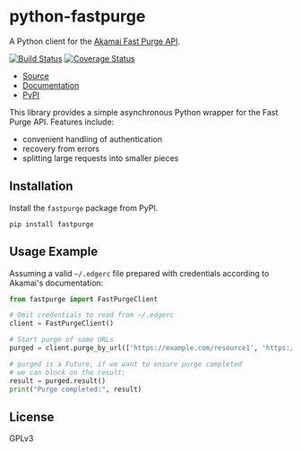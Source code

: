python-fastpurge
================

A Python client for the [Akamai Fast Purge API](https://developer.akamai.com/api/core_features/fast_purge/v3.html).

[![Build Status](https://travis-ci.org/release-engineering/python-fastpurge.svg?branch=master)](https://travis-ci.org/release-engineering/python-fastpurge)
[![Coverage Status](https://coveralls.io/repos/github/release-engineering/python-fastpurge/badge.svg?branch=master)](https://coveralls.io/github/release-engineering/python-fastpurge?branch=master)

- [Source](https://github.com/release-engineering/python-fastpurge)
- [Documentation](https://release-engineering.github.io/python-fastpurge/)
- [PyPI](https://pypi.org/project/fastpurge)

This library provides a simple asynchronous Python wrapper for the Fast Purge
API. Features include:

- convenient handling of authentication
- recovery from errors
- splitting large requests into smaller pieces


Installation
------------

Install the `fastpurge` package from PyPI.

```
pip install fastpurge
```


Usage Example
-------------

Assuming a valid `~/.edgerc` file prepared with credentials according to
Akamai's documentation:

```python
from fastpurge import FastPurgeClient

# Omit credentials to read from ~/.edgerc
client = FastPurgeClient()

# Start purge of some URLs
purged = client.purge_by_url(['https://example.com/resource1', 'https://example.com/resource2'])

# purged is a Future, if we want to ensure purge completed
# we can block on the result:
result = purged.result()
print("Purge completed:", result)
```


License
-------

GPLv3
